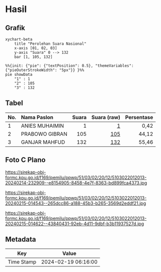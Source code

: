 # Hasil

## Grafik

```mermaid
xychart-beta
    title "Perolehan Suara Nasional"
    x-axis [01, 02, 03]
    y-axis "Suara" 0 --> 132
    bar [1, 105, 132]
```

```mermaid
%%{init: {"pie": {"textPosition": 0.5}, "themeVariables": {"pieOuterStrokeWidth": "5px"}} }%%
pie showData
    "1" : 1
    "2" : 105
    "3" : 132
```

## Tabel

| No. | Nama Paslon    | Suara | Suara (raw) | Persentase |
|:--- |:-------------- | -----:| -----------:| ----------:|
| 1   | ANIES MUHAIMIN | 1     | [1][p-1]    | 0,42       |
| 2   | PRABOWO GIBRAN | 105   | [105][p-2]  | 44,12      |
| 3   | GANJAR MAHFUD  | 132   | [132][p-3]  | 55,46      |


[p-1]: https://github.com/gigit-pemilu/pemilu-2024/blob/main/pilpres/hitung-suara/sub/51-bali/sub/03-badung/sub/02-mengwi/sub/2012-gulingan/sub/013-tps/sub/paslon-1.txt
[p-2]: https://github.com/gigit-pemilu/pemilu-2024/blob/main/pilpres/hitung-suara/sub/51-bali/sub/03-badung/sub/02-mengwi/sub/2012-gulingan/sub/013-tps/sub/paslon-2.txt
[p-3]: https://github.com/gigit-pemilu/pemilu-2024/blob/main/pilpres/hitung-suara/sub/51-bali/sub/03-badung/sub/02-mengwi/sub/2012-gulingan/sub/013-tps/sub/paslon-3.txt

## Foto C Plano

https://sirekap-obj-formc.kpu.go.id/f169/pemilu/ppwp/51/03/02/20/12/5103022012013-20240214-232909--e8154905-8458-4e7f-8363-bd899fca4373.jpg

https://sirekap-obj-formc.kpu.go.id/f169/pemilu/ppwp/51/03/02/20/12/5103022012013-20240215-014543--265dcc86-a188-45b3-b265-3569d2eddf21.jpg

https://sirekap-obj-formc.kpu.go.id/f169/pemilu/ppwp/51/03/02/20/12/5103022012013-20240215-014622--43840431-92eb-4d11-9dbf-b3b11937527d.jpg


## Metadata

| Key        | Value               |
| ---------- | ------------------- |
| Time Stamp | 2024-02-19 06:16:00 |



